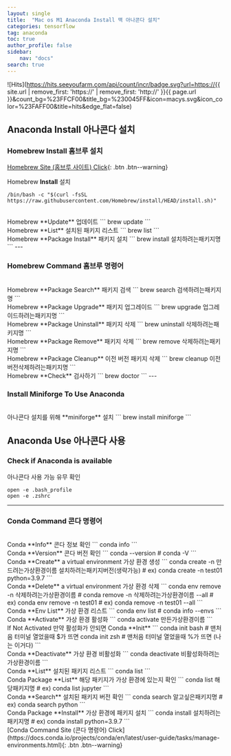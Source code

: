 ```yaml
---
layout: single
title:  "Mac os M1 Anaconda Install 맥 아나콘다 설치"
categories: tensorflow
tag: anaconda
toc: true
author_profile: false
sidebar:
    nav: "docs"
search: true
---
```


![Hits](https://hits.seeyoufarm.com/api/count/incr/badge.svg?url=https://{{ site.url | remove_first: 'https://' | remove_first: 'http://' }}{{ page.url }}&count_bg=%23FFCF00&title_bg=%230045FF&icon=macys.svg&icon_color=%23FAFF00&title=hits&edge_flat=false)

## Anaconda Install 아나콘다 설치

### Homebrew Install 홈브루 설치

[Homebrew Site (홈브루 사이트) Click](https://brew.sh/index_ko){: .btn .btn--warning}

Homebrew **Install** 설치
```
/bin/bash -c "$(curl -fsSL https://raw.githubusercontent.com/Homebrew/install/HEAD/install.sh)"
```
<br />
Homebrew **Update** 업데이트
```
brew update
```
<br />
Homebrew **List** 설치된 패키지 리스트
```
brew list
```
<br />
Homebrew **Package Install** 패키지 설치
```
brew install 설치하려는패키지명
```
---

### Homebrew Command 홈브루 명령어
<br />
Homebrew **Package Search** 패키지 검색
```
brew search 검색하려는패키지명
```
<br />
Homebrew **Package Upgrade** 패키지 업그레이드
```
brew upgrade 업그레이드하려는패키지명
```
<br />
Homebrew **Package Uninstall** 패키지 삭제
```
brew uninstall 삭제하려는패키지명
```
<br />
Homebrew **Package Remove** 패키지 삭제
```
brew remove 삭제하려는패키지명
```
<br />
Homebrew **Package Cleanup** 이전 버전 패키지 삭제
```
brew cleanup 이전버전삭제하려는패키지명
```
<br />
Homebrew **Check** 검사하기
```
brew doctor
```
---

### Install Miniforge To Use Anaconda
<br />
아나콘다 설치를 위해 **miniforge** 설치
```
brew install miniforge
```

## Anaconda Use 아나콘다 사용

### Check if Anaconda is available
아나콘다 사용 가능 유무 확인
```
open -e .bash_profile
open -e .zshrc
```
---

### Conda Command 콘다 명령어
<br />
Conda **Info** 콘다 정보 확인
```
conda info
```
<br />
Conda **Version** 콘다 버전 확인
```
conda --version # conda -V
```
<br />
Conda **Create** a virtual environment 가상 환경 생성
```
conda create -n 만드려는가상환경이름 설치하려는패키지버전(생략가능)
# ex) conda create -n test01 python=3.9.7
```
<br />
Conda **Delete** a virtual environment 가상 환경 삭제
```
conda env remove -n 삭제하려는가상환경이름 # conda remove -n 삭제하려는가상환경이름 --all
# ex) conda env remove -n test01
# ex) conda remove -n test01 --all
```
<br />
Conda **Env List** 가상 환경 리스트
```
conda env list # conda info --envs
```
<br />
Conda **Activate** 가상 환경 활성화
```
conda activate 만든가상환경이름
```
<br />
If Not Activated 만약 활성화가 안되면 Conda **Init**
```
conda init bash # 맨처음 터미널 열었을때 $가 뜨면
conda init zsh # 맨처음 터미널 열었을때 %가 뜨면 (나는 이거다)
```
<br />
Conda **Deactivate** 가상 환경 비활성화
```
conda deactivate 비활성화하려는가상환경이름
```
<br />
Conda **List** 설치된 패키지 리스트
```
conda list
```
<br />
Conda Package **List** 해당 패키지가 가상 환경에 있는지 확인
```
conda list 해당패키지명
# ex) conda list jupyter
```
<br />
Conda **Search** 설치된 패키지 버전 확인
```
conda search 알고싶은패키지명
# ex) conda search python
```
<br />
Conda Package **Install** 가상 환경에 패키지 설치
```
conda install 설치하려는패키지명
# ex) conda install python=3.9.7
```
<br />
[Conda Command Site (콘다 명령어) Click](https://docs.conda.io/projects/conda/en/latest/user-guide/tasks/manage-environments.html){: .btn .btn--warning}